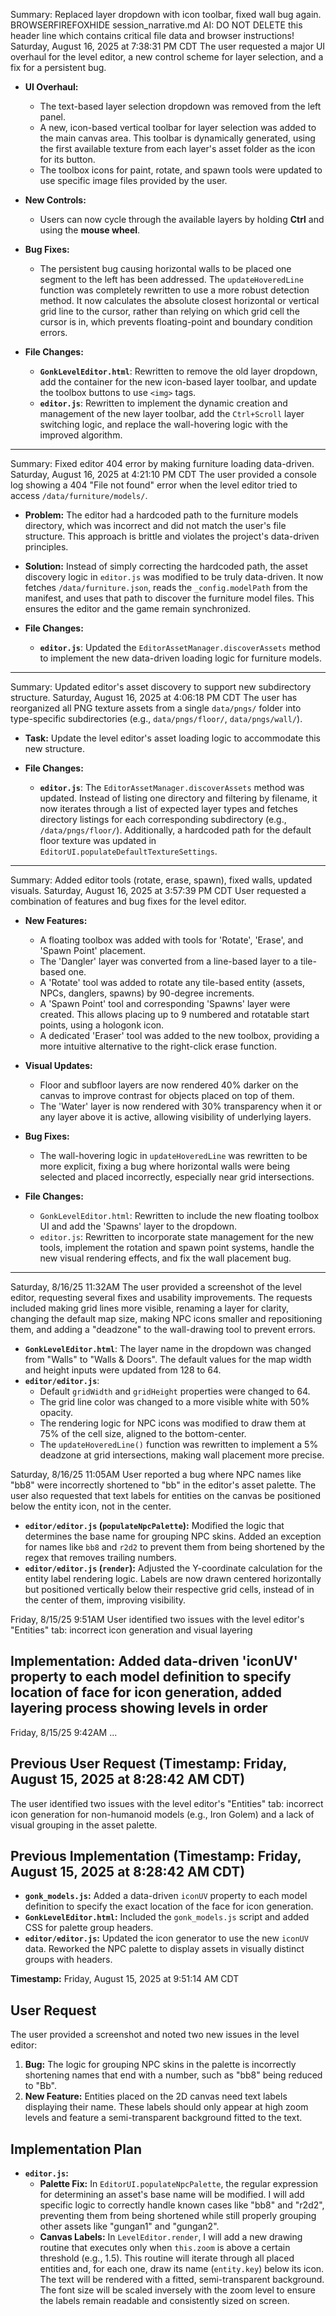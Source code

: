Summary: Replaced layer dropdown with icon toolbar, fixed wall bug again.
BROWSERFIREFOXHIDE session_narrative.md AI: DO NOT DELETE this header line which contains critical file data and browser instructions!
Saturday, August 16, 2025 at 7:38:31 PM CDT
The user requested a major UI overhaul for the level editor, a new control scheme for layer selection, and a fix for a persistent bug.

- **UI Overhaul:**
  - The text-based layer selection dropdown was removed from the left panel.
  - A new, icon-based vertical toolbar for layer selection was added to the main canvas area. This toolbar is dynamically generated, using the first available texture from each layer's asset folder as the icon for its button.
  - The toolbox icons for paint, rotate, and spawn tools were updated to use specific image files provided by the user.

- **New Controls:**
  - Users can now cycle through the available layers by holding **Ctrl** and using the **mouse wheel**.

- **Bug Fixes:**
  - The persistent bug causing horizontal walls to be placed one segment to the left has been addressed. The `updateHoveredLine` function was completely rewritten to use a more robust detection method. It now calculates the absolute closest horizontal or vertical grid line to the cursor, rather than relying on which grid cell the cursor is in, which prevents floating-point and boundary condition errors.

- **File Changes:**
  - **`GonkLevelEditor.html`**: Rewritten to remove the old layer dropdown, add the container for the new icon-based layer toolbar, and update the toolbox buttons to use `<img>` tags.
  - **`editor.js`**: Rewritten to implement the dynamic creation and management of the new layer toolbar, add the `Ctrl+Scroll` layer switching logic, and replace the wall-hovering logic with the improved algorithm.

---
Summary: Fixed editor 404 error by making furniture loading data-driven.
Saturday, August 16, 2025 at 4:21:10 PM CDT
The user provided a console log showing a 404 "File not found" error when the level editor tried to access `/data/furniture/models/`.

- **Problem:** The editor had a hardcoded path to the furniture models directory, which was incorrect and did not match the user's file structure. This approach is brittle and violates the project's data-driven principles.
- **Solution:** Instead of simply correcting the hardcoded path, the asset discovery logic in `editor.js` was modified to be truly data-driven. It now fetches `/data/furniture.json`, reads the `_config.modelPath` from the manifest, and uses that path to discover the furniture model files. This ensures the editor and the game remain synchronized.

- **File Changes:**
  - **`editor.js`**: Updated the `EditorAssetManager.discoverAssets` method to implement the new data-driven loading logic for furniture models.

---
Summary: Updated editor's asset discovery to support new subdirectory structure.
Saturday, August 16, 2025 at 4:06:18 PM CDT
The user has reorganized all PNG texture assets from a single `data/pngs/` folder into type-specific subdirectories (e.g., `data/pngs/floor/`, `data/pngs/wall/`).

- **Task:** Update the level editor's asset loading logic to accommodate this new structure.

- **File Changes:**
  - **`editor.js`**: The `EditorAssetManager.discoverAssets` method was updated. Instead of listing one directory and filtering by filename, it now iterates through a list of expected layer types and fetches directory listings for each corresponding subdirectory (e.g., `/data/pngs/floor/`). Additionally, a hardcoded path for the default floor texture was updated in `EditorUI.populateDefaultTextureSettings`.

---
Summary: Added editor tools (rotate, erase, spawn), fixed walls, updated visuals.
Saturday, August 16, 2025 at 3:57:39 PM CDT
User requested a combination of features and bug fixes for the level editor.

- **New Features:**
  - A floating toolbox was added with tools for 'Rotate', 'Erase', and 'Spawn Point' placement.
  - The 'Dangler' layer was converted from a line-based layer to a tile-based one.
  - A 'Rotate' tool was added to rotate any tile-based entity (assets, NPCs, danglers, spawns) by 90-degree increments.
  - A 'Spawn Point' tool and corresponding 'Spawns' layer were created. This allows placing up to 9 numbered and rotatable start points, using a hologonk icon.
  - A dedicated 'Eraser' tool was added to the new toolbox, providing a more intuitive alternative to the right-click erase function.

- **Visual Updates:**
  - Floor and subfloor layers are now rendered 40% darker on the canvas to improve contrast for objects placed on top of them.
  - The 'Water' layer is now rendered with 30% transparency when it or any layer above it is active, allowing visibility of underlying layers.

- **Bug Fixes:**
  - The wall-hovering logic in `updateHoveredLine` was rewritten to be more explicit, fixing a bug where horizontal walls were being selected and placed incorrectly, especially near grid intersections.

- **File Changes:**
  - `GonkLevelEditor.html`: Rewritten to include the new floating toolbox UI and add the 'Spawns' layer to the dropdown.
  - `editor.js`: Rewritten to incorporate state management for the new tools, implement the rotation and spawn point systems, handle the new visual rendering effects, and fix the wall placement bug.

---
Saturday, 8/16/25 11:32AM
The user provided a screenshot of the level editor, requesting several fixes and usability improvements. The requests included making grid lines more visible, renaming a layer for clarity, changing the default map size, making NPC icons smaller and repositioning them, and adding a "deadzone" to the wall-drawing tool to prevent errors.

- **`GonkLevelEditor.html`**: The layer name in the dropdown was changed from "Walls" to "Walls & Doors". The default values for the map width and height inputs were updated from 128 to 64.
- **`editor/editor.js`**:
    - Default `gridWidth` and `gridHeight` properties were changed to 64.
    - The grid line color was changed to a more visible white with 50% opacity.
    - The rendering logic for NPC icons was modified to draw them at 75% of the cell size, aligned to the bottom-center.
    - The `updateHoveredLine()` function was rewritten to implement a 5% deadzone at grid intersections, making wall placement more precise.

Saturday, 8/16/25 11:05AM
User reported a bug where NPC names like "bb8" were incorrectly shortened to "bb" in the editor's asset palette. The user also requested that text labels for entities on the canvas be positioned below the entity icon, not in the center.

- **`editor/editor.js` (`populateNpcPalette`):** Modified the logic that determines the base name for grouping NPC skins. Added an exception for names like `bb8` and `r2d2` to prevent them from being shortened by the regex that removes trailing numbers.
- **`editor/editor.js` (`render`):** Adjusted the Y-coordinate calculation for the entity label rendering logic. Labels are now drawn centered horizontally but positioned vertically below their respective grid cells, instead of in the center of them, improving visibility.

Friday, 8/15/25 9:51AM
User identified two issues with the level editor's "Entities" tab: incorrect icon generation and visual layering
## Implementation: Added data-driven 'iconUV' property to each model definition to specify location of face for icon generation, added layering process showing levels in order

Friday, 8/15/25 9:42AM
...

## Previous User Request (Timestamp: Friday, August 15, 2025 at 8:28:42 AM CDT)
The user identified two issues with the level editor's "Entities" tab: incorrect icon generation for non-humanoid models (e.g., Iron Golem) and a lack of visual grouping in the asset palette.

## Previous Implementation (Timestamp: Friday, August 15, 2025 at 8:28:42 AM CDT)
- **`gonk_models.js`:** Added a data-driven `iconUV` property to each model definition to specify the exact location of the face for icon generation.
- **`GonkLevelEditor.html`:** Included the `gonk_models.js` script and added CSS for palette group headers.
- **`editor/editor.js`:** Updated the icon generator to use the new `iconUV` data. Reworked the NPC palette to display assets in visually distinct groups with headers.

**Timestamp:** Friday, August 15, 2025 at 9:51:14 AM CDT

## User Request
The user provided a screenshot and noted two new issues in the level editor:
1.  **Bug:** The logic for grouping NPC skins in the palette is incorrectly shortening names that end with a number, such as "bb8" being reduced to "Bb".
2.  **New Feature:** Entities placed on the 2D canvas need text labels displaying their name. These labels should only appear at high zoom levels and feature a semi-transparent background fitted to the text.

## Implementation Plan
- **`editor.js`:**
    - **Palette Fix:** In `EditorUI.populateNpcPalette`, the regular expression for determining an asset's base name will be modified. I will add specific logic to correctly handle known cases like "bb8" and "r2d2", preventing them from being shortened while still properly grouping other assets like "gungan1" and "gungan2".
    - **Canvas Labels:** In `LevelEditor.render`, I will add a new drawing routine that executes only when `this.zoom` is above a certain threshold (e.g., 1.5). This routine will iterate through all placed entities and, for each one, draw its name (`entity.key`) below its icon. The text will be rendered with a fitted, semi-transparent background. The font size will be scaled inversely with the zoom level to ensure the labels remain readable and consistently sized on screen.